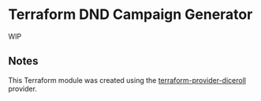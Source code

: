 # Terraform DND Campaign Generator

WIP

## Notes

This Terraform module was created using the [terraform-provider-diceroll](https://github.com/briancain/terraform-provider-diceroll) provider.
